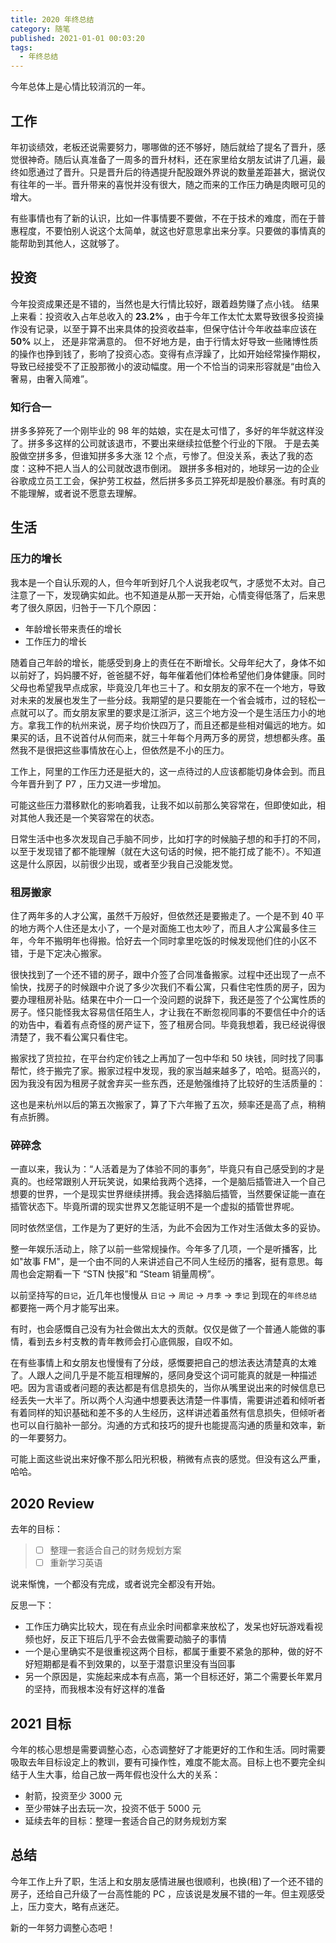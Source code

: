 ```yaml
---
title: 2020 年终总结
category: 随笔
published: 2021-01-01 00:03:20
tags:
  - 年终总结
---
```


今年总体上是心情比较消沉的一年。

## 工作

年初谈绩效，老板还说需要努力，哪哪做的还不够好，随后就给了提名了晋升，感觉很神奇。随后认真准备了一周多的晋升材料，还在家里给女朋友试讲了几遍，最终如愿通过了晋升。只是晋升后的待遇提升配股跟外界说的数量差距甚大，据说仅有往年的一半。晋升带来的喜悦并没有很大，随之而来的工作压力确是肉眼可见的增大。

有些事情也有了新的认识，比如一件事情要不要做，不在于技术的难度，而在于普惠程度，不要怕别人说这个太简单，就这也好意思拿出来分享。只要做的事情真的能帮助到其他人，这就够了。

## 投资

今年投资成果还是不错的，当然也是大行情比较好，跟着趋势赚了点小钱。
结果上来看：投资收入占年总收入的 **23.2%** ，由于今年工作太忙太累导致很多投资操作没有记录，以至于算不出来具体的投资收益率，但保守估计今年收益率应该在**50%** 以上，<!-- more --> 还是非常满意的。
但不好地方是，由于行情太好导致一些赌博性质的操作也挣到钱了，影响了投资心态。变得有点浮躁了，比如开始经常操作期权，导致已经接受不了正股那微小的波动幅度。用一个不恰当的词来形容就是“由俭入奢易，由奢入简难”。

### 知行合一

拼多多猝死了一个刚毕业的 98 年的姑娘，实在是太可惜了，多好的年华就这样没了。拼多多这样的公司就该退市，不要出来继续拉低整个行业的下限。
于是去美股做空拼多多，但谁知拼多多大涨 12 个点，亏惨了。但没关系，表达了我的态度：这种不把人当人的公司就改退市倒闭。
跟拼多多相对的，地球另一边的企业谷歌成立员工工会，保护劳工权益，然后拼多多员工猝死却是股价暴涨。有时真的不能理解，或者说不愿意去理解。

## 生活

### 压力的增长

我本是一个自认乐观的人，但今年听到好几个人说我老叹气，才感觉不太对。自己注意了一下，发现确实如此。也不知道是从那一天开始，心情变得低落了，后来思考了很久原因，归咎于一下几个原因：

- 年龄增长带来责任的增长
- 工作压力的增长

随着自己年龄的增长，能感受到身上的责任在不断增长。父母年纪大了，身体不如以前好了，妈妈腰不好，爸爸腿不好，每年催着他们体检希望他们身体健康。同时父母也希望我早点成家，毕竟没几年也三十了。和女朋友的家不在一个地方，导致对未来的发展也发生了一些分歧。我期望的是只要能在一个省会城市，过的轻松一点就可以了。而女朋友家里的要求是江浙沪，这三个地方没一个是生活压力小的地方。拿我工作的杭州来说，房子均价快四万了，而且还都是些相对偏远的地方。如果买的话，且不说首付从何而来，就三十年每个月两万多的房贷，想想都头疼。虽然我不是很把这些事情放在心上，但依然是不小的压力。

工作上，阿里的工作压力还是挺大的，这一点待过的人应该都能切身体会到。而且今年晋升到了 P7 ，压力又进一步增加。

可能这些压力潜移默化的影响着我，让我不如以前那么笑容常在，但即使如此，相对其他人我还是一个笑容常在的状态。

日常生活中也多次发现自己手脑不同步，比如打字的时候脑子想的和手打的不同，以至于发现错了都不能理解（就在大这句话的时候，把不能打成了能不）。不知道这是什么原因，以前很少出现，或者至少我自己没能发觉。

### 租房搬家

住了两年多的人才公寓，虽然千万般好，但依然还是要搬走了。一个是不到 40 平的地方两个人住还是太小了，一个是对面施工也太吵了，而且人才公寓最多住三年，今年不搬明年也得搬。恰好去一个同时拿里吃饭的时候发现他们住的小区不错，于是下定决心搬家。

很快找到了一个还不错的房子，跟中介签了合同准备搬家。过程中还出现了一点不愉快，找房子的时候跟中介说了多少次我们不看公寓，只看住宅性质的房子，因为要办理租房补贴。结果在中介一口一个没问题的说辞下，我还是签了个公寓性质的房子。怪只能怪我太容易信任陌生人，才让我在不断忽视同事的不要信任中介的话的劝告中，看着有点奇怪的房产证下，签了租房合同。毕竟我想着，我已经说得很清楚了，我不看公寓只看住宅。

搬家找了货拉拉，在平台约定价钱之上再加了一包中华和 50 块钱，同时找了同事帮忙，终于搬完了家。搬家过程中发现，我的家当越来越多了，哈哈。挺高兴的，因为我没有因为租房子就舍弃买一些东西，还是勉强维持了比较好的生活质量的：

这也是来杭州以后的第五次搬家了，算了下六年搬了五次，频率还是高了点，稍稍有点折腾。

### 碎碎念

一直以来，我认为：“人活着是为了体验不同的事务”，毕竟只有自己感受到的才是真的。也经常跟别人开玩笑说，如果给我两个选择，一个是脑后插管进入一个自己想要的世界，一个是现实世界继续拼搏。我会选择脑后插管，当然要保证能一直在插管状态下。毕竟所谓的现实世界又怎能证明不是一个虚拟的插管世界呢。

同时依然坚信，工作是为了更好的生活，为此不会因为工作对生活做太多的妥协。

整一年娱乐活动上，除了以前一些常规操作。今年多了几项，一个是听播客，比如"故事 FM"，是一个由不同的人来讲述自己不同人生经历的播客，挺有意思。每周也会定期看一下 “STN 快报”和 “Steam 销量周榜”。

以前坚持写的`日记`，近几年也慢慢从 `日记` -> `周记` -> `月季` -> `季记` 到现在的`年终总结`都要拖一两个月才能写出来。

有时，也会感慨自己没有为社会做出太大的贡献。仅仅是做了一个普通人能做的事情，看到去乡村支教的青年教师会打心底佩服，自叹不如。

在有些事情上和女朋友也慢慢有了分歧，感慨要把自己的想法表达清楚真的太难了。人跟人之间几乎是不能互相理解的，感同身受这个词可能真的就是一种描述吧。因为言语或者问题的表达都是有信息损失的，当你从嘴里说出来的时候信息已经丢失一大半了。所以两个人沟通中想要表达清楚一件事情，需要讲述着和倾听者有着同样的知识基础和差不多的人生经历，这样讲述着虽然有信息损失，但倾听者也可以自行脑补一部分。沟通的方式和技巧的提升也能提高沟通的质量和效率，新的一年要努力。

可能上面这些说出来好像不那么阳光积极，稍微有点丧的感觉。但没有这么严重，哈哈。

## 2020 Review

去年的目标：

> - [ ] 整理一套适合自己的财务规划方案
> - [ ] 重新学习英语

说来惭愧，一个都没有完成，或者说完全都没有开始。

反思一下：

- 工作压力确实比较大，现在有点业余时间都拿来放松了，发呆也好玩游戏看视频也好，反正下班后几乎不会去做需要动脑子的事情
- 一个是心里确实不是很重视这两个目标，都属于重要不紧急的那种，做的好不好短期都是看不到效果的，以至于潜意识里没有当回事
- 另一个原因是，实施起来成本有点高，第一个目标还好，第二个需要长年累月的坚持，而我根本没有好这样的准备

## 2021 目标

今年的核心思想是需要调整心态，心态调整好了才能更好的工作和生活。同时需要吸取去年目标设定上的教训，要有可操作性，难度不能太高。目标上也不要完全纠结于人生大事，给自己放一两年假也没什么大的关系：

- 射箭，投资至少 3000 元
- 至少带妹子出去玩一次，投资不低于 5000 元
- 延续去年的目标：整理一套适合自己的财务规划方案

## 总结

今年工作上升了职，生活上和女朋友感情进展也很顺利，也换(租)了一个还不错的房子，还给自己升级了一台高性能的 PC ，应该说是发展不错的一年。但主观感受上，压力变大，略有点迷茫。

新的一年努力调整心态吧！
